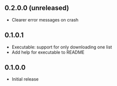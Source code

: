 ## 0.2.0.0 (unreleased)

* Clearer error messages on crash

## 0.1.0.1

* Executable: support for only downloading one list
* Add help for executable to README

## 0.1.0.0

* Initial release
